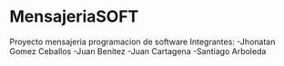 # MensajeriaSOFT
Proyecto mensajeria programacion de software
Integrantes: 
-Jhonatan Gomez Ceballos
-Juan Benitez
-Juan Cartagena
-Santiago Arboleda
